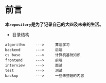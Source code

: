 # 前言
__本`repository`是为了记录自己的大四及未来的生活。__

- 目录结构
```
algorithm     --->     算法学习
backend       --->     后端
cs_base       --->     计算机基础知识
frontend      --->     前端
interview     --->     面试
test          --->     测试
backup        --->     一些未整理的内容
```


